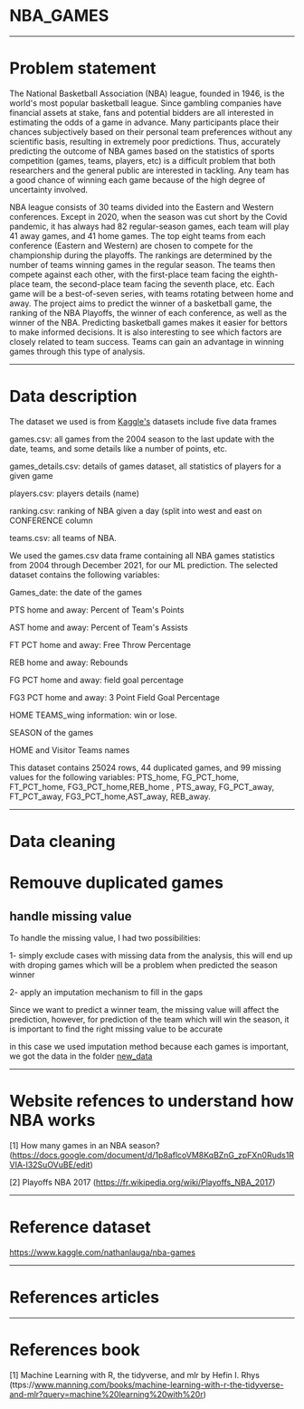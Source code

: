 # NBA_GAMES

***
# Problem statement 

The National Basketball Association (NBA) league, founded in 1946, is the world's most popular basketball league. Since gambling companies have financial assets at stake, fans and potential bidders are all interested in estimating the odds of a game in advance. Many participants place their chances subjectively based on their personal team preferences without any scientific basis, resulting in extremely poor predictions. Thus, accurately predicting the outcome of NBA games based on the statistics of sports competition (games, teams, players, etc) is a difficult problem that both researchers and the general public are interested in tackling. Any team has a good chance of winning each game because of the high degree of uncertainty involved.

NBA league consists of 30 teams divided into the Eastern and Western conferences. Except in 2020, when the season was cut short by the Covid pandemic, it has always had 82 regular-season games, each team will play 41 away games, and 41 home games. The top eight teams from each conference (Eastern and Western) are chosen to compete for the championship during the playoffs. The rankings are determined by the number of teams winning games in the regular season. The teams then compete against each other, with the first-place team facing the eighth-place team, the second-place team facing the seventh place, etc. Each game will be a best-of-seven series, with teams rotating between home and away. The project aims to predict the winner of a basketball game, the ranking of the NBA Playoffs, the winner of each conference, as well as the winner of the NBA. Predicting basketball games makes it easier for bettors to make informed decisions. It is also interesting to see which factors are closely related to team success. Teams can gain an advantage in winning games through this type of analysis.

***
# Data description 

The dataset we used is from [Kaggle's](https://www.kaggle.com/nathanlauga/nba-games) datasets include five data frames

games.csv: all games from the 2004 season to the last update with the date, teams, and some details like a number of points, etc.

games_details.csv: details of games dataset, all statistics of players for a given game

players.csv: players details (name)

ranking.csv: ranking of NBA given a day (split into west and east on CONFERENCE column

teams.csv: all teams of NBA.

We used the games.csv data frame containing all NBA games statistics from 2004 through December 2021, for our ML prediction. The selected dataset contains the following variables:

Games_date: the date of the games

PTS home and away: Percent of Team's Points

AST home and away: Percent of Team's Assists

FT PCT home and away: Free Throw Percentage

REB home and away: Rebounds 

FG PCT home and away: field goal percentage 

FG3 PCT home and away:  3 Point Field Goal Percentage

HOME TEAMS_wing information:  win or lose. 

SEASON of the games

HOME and Visitor Teams names 


This dataset contains 25024 rows, 44 duplicated games, and 99 missing values for the following variables: PTS_home, FG_PCT_home, FT_PCT_home, FG3_PCT_home,REB_home , PTS_away, FG_PCT_away, FT_PCT_away, FG3_PCT_home,AST_away, REB_away. 

***
# Data cleaning 

# Remouve duplicated games 

##  handle missing value 

To handle the missing value, I had two possibilities: 
 
1- simply exclude cases with missing data from the analysis, this will end up with droping games
which will be a problem when predicted the season winner

2- apply an imputation mechanism to fill in the gaps

 Since we want to predict a winner team, the missing value will affect the prediction, however, for 
 prediction of the team which will win the season, it is important to find the right missing value to be accurate

 in this case we used imputation method because each games is important, we got the data in the folder [new_data](https://github.com/B23579/NBA_GAMES/tree/main/new_data)
***
# Website refences to understand how NBA works

[1] How many games in an NBA season? (https://docs.google.com/document/d/1p8aflcoVM8KqBZnG_zpFXn0Ruds1RVIA-l32SuOVuBE/edit) 


[2] Playoffs NBA 2017 (https://fr.wikipedia.org/wiki/Playoffs_NBA_2017)

***
# Reference dataset

https://www.kaggle.com/nathanlauga/nba-games
***
# References articles

***
# References book 

[1] Machine Learning with R, the tidyverse, and mlr by Hefin I. Rhys (ttps://www.manning.com/books/machine-learning-with-r-the-tidyverse-and-mlr?query=machine%20learning%20with%20r)
 
